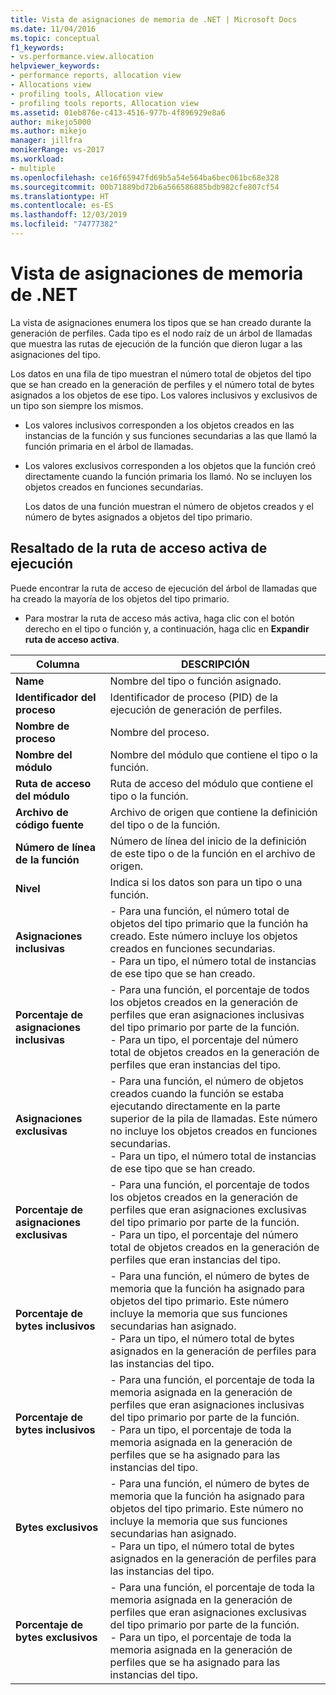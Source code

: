 ```yaml
---
title: Vista de asignaciones de memoria de .NET | Microsoft Docs
ms.date: 11/04/2016
ms.topic: conceptual
f1_keywords:
- vs.performance.view.allocation
helpviewer_keywords:
- performance reports, allocation view
- Allocations view
- profiling tools, Allocation view
- profiling tools reports, Allocation view
ms.assetid: 01eb876e-c413-4516-977b-4f896929e8a6
author: mikejo5000
ms.author: mikejo
manager: jillfra
monikerRange: vs-2017
ms.workload:
- multiple
ms.openlocfilehash: ce16f65947fd69b5a54e564ba6bec061bc68e328
ms.sourcegitcommit: 00b71889bd72b6a566586885bdb982cfe807cf54
ms.translationtype: HT
ms.contentlocale: es-ES
ms.lasthandoff: 12/03/2019
ms.locfileid: "74777382"
---
```

# <a name="net-memory-allocations-view"></a>Vista de asignaciones de memoria de .NET
La vista de asignaciones enumera los tipos que se han creado durante la generación de perfiles. Cada tipo es el nodo raíz de un árbol de llamadas que muestra las rutas de ejecución de la función que dieron lugar a las asignaciones del tipo.

 Los datos en una fila de tipo muestran el número total de objetos del tipo que se han creado en la generación de perfiles y el número total de bytes asignados a los objetos de ese tipo. Los valores inclusivos y exclusivos de un tipo son siempre los mismos.

- Los valores inclusivos corresponden a los objetos creados en las instancias de la función y sus funciones secundarias a las que llamó la función primaria en el árbol de llamadas.

- Los valores exclusivos corresponden a los objetos que la función creó directamente cuando la función primaria los llamó. No se incluyen los objetos creados en funciones secundarias.

  Los datos de una función muestran el número de objetos creados y el número de bytes asignados a objetos del tipo primario.

## <a name="highlight-the-execution-hot-path"></a>Resaltado de la ruta de acceso activa de ejecución
 Puede encontrar la ruta de acceso de ejecución del árbol de llamadas que ha creado la mayoría de los objetos del tipo primario.

- Para mostrar la ruta de acceso más activa, haga clic con el botón derecho en el tipo o función y, a continuación, haga clic en **Expandir ruta de acceso activa**.

|Columna|DESCRIPCIÓN|
|------------|-----------------|
|**Name**|Nombre del tipo o función asignado.|
|**Identificador del proceso**|Identificador de proceso (PID) de la ejecución de generación de perfiles.|
|**Nombre de proceso**|Nombre del proceso.|
|**Nombre del módulo**|Nombre del módulo que contiene el tipo o la función.|
|**Ruta de acceso del módulo**|Ruta de acceso del módulo que contiene el tipo o la función.|
|**Archivo de código fuente**|Archivo de origen que contiene la definición del tipo o de la función.|
|**Número de línea de la función**|Número de línea del inicio de la definición de este tipo o de la función en el archivo de origen.|
|**Nivel**|Indica si los datos son para un tipo o una función.|
|**Asignaciones inclusivas**|-   Para una función, el número total de objetos del tipo primario que la función ha creado. Este número incluye los objetos creados en funciones secundarias.<br />-   Para un tipo, el número total de instancias de ese tipo que se han creado.|
|**Porcentaje de asignaciones inclusivas**|-   Para una función, el porcentaje de todos los objetos creados en la generación de perfiles que eran asignaciones inclusivas del tipo primario por parte de la función.<br />-   Para un tipo, el porcentaje del número total de objetos creados en la generación de perfiles que eran instancias del tipo.|
|**Asignaciones exclusivas**|-   Para una función, el número de objetos creados cuando la función se estaba ejecutando directamente en la parte superior de la pila de llamadas. Este número no incluye los objetos creados en funciones secundarias.<br />-   Para un tipo, el número total de instancias de ese tipo que se han creado.|
|**Porcentaje de asignaciones exclusivas**|-   Para una función, el porcentaje de todos los objetos creados en la generación de perfiles que eran asignaciones exclusivas del tipo primario por parte de la función.<br />-   Para un tipo, el porcentaje del número total de objetos creados en la generación de perfiles que eran instancias del tipo.|
|**Porcentaje de bytes inclusivos**|-   Para una función, el número de bytes de memoria que la función ha asignado para objetos del tipo primario. Este número incluye la memoria que sus funciones secundarias han asignado.<br />-   Para un tipo, el número total de bytes asignados en la generación de perfiles para las instancias del tipo.|
|**Porcentaje de bytes inclusivos**|-   Para una función, el porcentaje de toda la memoria asignada en la generación de perfiles que eran asignaciones inclusivas del tipo primario por parte de la función.<br />-   Para un tipo, el porcentaje de toda la memoria asignada en la generación de perfiles que se ha asignado para las instancias del tipo.|
|**Bytes exclusivos**|-   Para una función, el número de bytes de memoria que la función ha asignado para objetos del tipo primario. Este número no incluye la memoria que sus funciones secundarias han asignado.<br />-   Para un tipo, el número total de bytes asignados en la generación de perfiles para las instancias del tipo.|
|**Porcentaje de bytes exclusivos**|-   Para una función, el porcentaje de toda la memoria asignada en la generación de perfiles que eran asignaciones exclusivas del tipo primario por parte de la función.<br />-   Para un tipo, el porcentaje de toda la memoria asignada en la generación de perfiles que se ha asignado para las instancias del tipo.|
